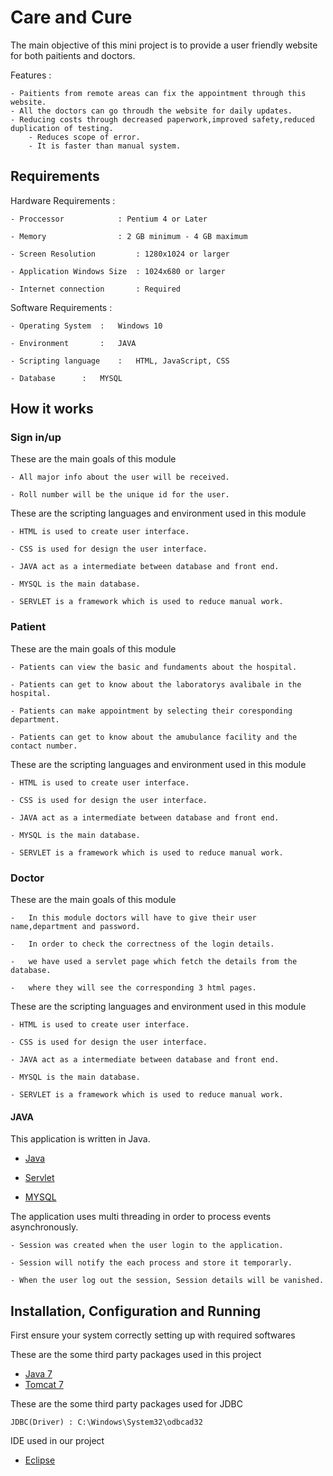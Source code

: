 # Care and Cure

The main objective of this mini project is to provide a user friendly website for both paitients and doctors.

Features :

	- Paitients from remote areas can fix the appointment through this website.
 	- All the doctors can go throudh the website for daily updates.
	- Reducing costs through decreased paperwork,improved safety,reduced duplication of testing.
        - Reduces scope of error.
        - It is faster than manual system.

## Requirements 

Hardware Requirements :
	
	- Proccessor 		    : Pentium 4 or Later
	
	- Memory    		    : 2 GB minimum - 4 GB maximum
	
	- Screen Resolution 	    : 1280x1024 or larger
	
	- Application Windows Size  : 1024x680 or larger
	
	- Internet connection 	    : Required

Software Requirements :

	- Operating System	:	Windows 10
	
	- Environment		:	JAVA
	
	- Scripting language	:	HTML, JavaScript, CSS
	
	- Database		:	MYSQL

## How it works

### Sign in/up

These are the main goals of this module 

	- All major info about the user will be received. 
	
	- Roll number will be the unique id for the user.

These are the scripting languages and environment used in this module 

	- HTML is used to create user interface.
	
	- CSS is used for design the user interface.
	
	- JAVA act as a intermediate between database and front end.
	
	- MYSQL is the main database.
	
	- SERVLET is a framework which is used to reduce manual work.

### Patient

These are the main goals of this module 

	- Patients can view the basic and fundaments about the hospital.
	
	- Patients can get to know about the laboratorys avalibale in the hospital. 
	
	- Patients can make appointment by selecting their coresponding department.
	
	- Patients can get to know about the amubulance facility and the contact number.
	
These are the scripting languages and environment used in this module 

	- HTML is used to create user interface.
	
	- CSS is used for design the user interface.
	
	- JAVA act as a intermediate between database and front end.
 	
	- MYSQL is the main database.
	
	- SERVLET is a framework which is used to reduce manual work.


### Doctor

These are the main goals of this module

	-   In this module doctors will have to give their user name,department and password. 
      
	-   In order to check the correctness of the login details.
	
	-   we have used a servlet page which fetch the details from the database.

	-   where they will see the corresponding 3 html pages.


These are the scripting languages and environment used in this module 

	- HTML is used to create user interface.
	
	- CSS is used for design the user interface.
	
	- JAVA act as a intermediate between database and front end.
	
	- MYSQL is the main database.
	
	- SERVLET is a framework which is used to reduce manual work.

#### JAVA 

This application is written in Java.

- [Java]( https://github.com/TheAlgorithms/Java)
 
- [Servlet]( https://github.com/topics/java-servlets)

- [MYSQL]( https://github.com/mysql)

The application uses multi threading in order to process events asynchronously.
	
	- Session was created when the user login to the application.
	
	- Session will notify the each process and store it temporarly.
	
	- When the user log out the session, Session details will be vanished. 

## Installation, Configuration and Running 

First ensure your system correctly setting up with required softwares 

These are the some third party packages used in this project

- [Java 7](https://www.oracle.com/in/java/technologies/javase/javase7-archive-downloads.html)
- [Tomcat 7](https://tomcat.apache.org/download-70.cgi)

These are the some third party packages used for JDBC

	JDBC(Driver) : C:\Windows\System32\odbcad32

IDE used in our project 

- [Eclipse](https://www.eclipse.org/downloads/)
